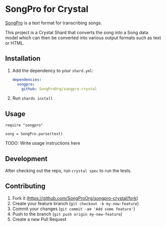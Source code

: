 # SongPro for Crystal

[SongPro](https://songpro.org) is a text format for transcribing songs.
 
This project is a Crystal Shard that converts the song into a Song data model which can then be converted into various output formats such as text or HTML.

## Installation

1. Add the dependency to your `shard.yml`:

   ```yaml
   dependencies:
     songpro:
       github: SongProOrg/songpro-crystal
   ```

2. Run `shards install`

## Usage

```crystal
require "songpro"

song = SongPro.parse(text)
```

TODO: Write usage instructions here

## Development

After checking out the repo, run `crystal spec` to run the tests.

## Contributing

1. Fork it (<https://github.com/SongProOrg/songpro-crystal/fork>)
2. Create your feature branch (`git checkout -b my-new-feature`)
3. Commit your changes (`git commit -am 'Add some feature'`)
4. Push to the branch (`git push origin my-new-feature`)
5. Create a new Pull Request
